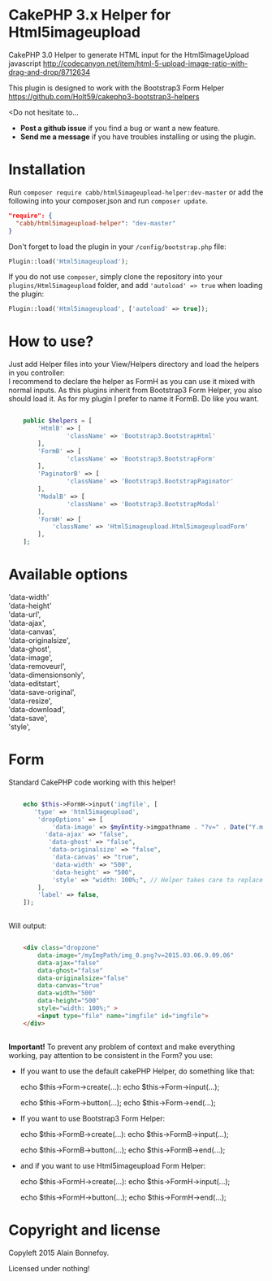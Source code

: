 CakePHP 3.x Helper for Html5imageupload
=======================================

CakePHP 3.0 Helper to generate HTML input for the Html5ImageUpload javascript <http://codecanyon.net/item/html-5-upload-image-ratio-with-drag-and-drop/8712634>

This plugin is designed to work with the Bootstrap3 Form Helper <https://github.com/Holt59/cakephp3-bootstrap3-helpers>

<Do not hesitate to...
 - **Post a github issue** if you find a bug or want a new feature.
 - **Send me a message** if you have troubles installing or using the plugin.


Installation
============

Run
`composer require cabb/html5imageupload-helper:dev-master`
or add the following into your composer.json and run `composer update`.
```json
"require": {
  "cabb/html5imageupload-helper": "dev-master"
}
```

Don't forget to load the plugin in your `/config/bootstrap.php` file:
```php
Plugin::load('Html5imageupload');
```

If you do not use `composer`, simply clone the repository into your `plugins/Html5imageupload` folder, and add `'autoload' => true` when loading the plugin:

```php
Plugin::load('Html5imageupload', ['autoload' => true]);
```


How to use?
===========

Just add Helper files into your View/Helpers directory and load the helpers in you controller:  
I recommend to declare the helper as FormH as you can use it mixed with normal inputs.
As this plugins inherit from Bootstrap3 Form Helper, you also should load it.
As for my plugin I prefer to name it FormB. Do like you want.

```php

	public $helpers = [
		'HtmlB' => [
				'className' => 'Bootstrap3.BootstrapHtml'
		],
		'FormB' => [
				'className' => 'Bootstrap3.BootstrapForm'
		],
		'PaginatorB' => [
				'className' => 'Bootstrap3.BootstrapPaginator'
		],
		'ModalB' => [
				'className' => 'Bootstrap3.BootstrapModal'
		],
		'FormH' => [
		    'className' => 'Html5imageupload.Html5imageuploadForm'
		],
	];
```


Available options
====

'data-width'  
'data-height'  
'data-url',  
'data-ajax',  
'data-canvas',  
'data-originalsize',  
'data-ghost',  
'data-image',  
'data-removeurl',  
'data-dimensionsonly',  
'data-editstart',  
'data-save-original',  
'data-resize',  
'data-download',  
'data-save',  
'style',  

Form
====

Standard CakePHP code working with this helper!

```php

	echo $this->FormH->input('imgfile', [  
	   'type' => 'html5imageupload',  
		'dropOptions' => [  
			'data-image' => $myEntity->imgpathname . "?v=" . Date("Y.m.d.G.i.s",  
	      'data-ajax' => "false",  
		   'data-ghost' => "false",  
		   'data-originalsize' => "false",  
	 	   	'data-canvas' => "true",  
	 	   	'data-width' => "500",  
	 	   	'data-height' => "500",  
			'style' => "width: 100%;", // Helper takes care to replace % by %%  
		],  
	    'label' => false,  
	]);
	
```

Will output:

```html

	<div class="dropzone" 
		data-image="/myImgPath/img_0.png?v=2015.03.06.9.09.06" 
		data-ajax="false" 
		data-ghost="false" 
		data-originalsize="false" 
		data-canvas="true" 
		data-width="500" 
		data-height="500" 
		style="width: 100%;" >
		<input type="file" name="imgfile" id="imgfile">
	</div>
	
```

**Important!**
To prevent any problem of context and make everything working, pay attention to be consistent in the Form? you use:

* If you want to use the default cakePHP Helper, do something like that:

	echo $this->Form->create(...):
	echo $this->Form->input(...);
	
	echo $this->Form->button(...);
	echo $this->Form->end(...);

* If you want to use Bootstrap3 Form Helper: 

	echo $this->FormB->create(...):
	echo $this->FormB->input(...);
	
	echo $this->FormB->button(...);
	echo $this->FormB->end(...);

* and if you want to use Html5imageupload Form Helper: 

	echo $this->FormH->create(...):
	echo $this->FormH->input(...);
	
	echo $this->FormH->button(...);
	echo $this->FormH->end(...);


Copyright and license
=====================

Copyleft 2015 Alain Bonnefoy.

Licensed under nothing!

